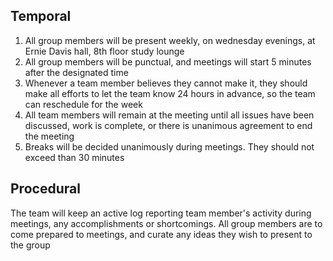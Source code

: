 ## Temporal
1. All group members will be present weekly, on wednesday evenings, at Ernie Davis hall, 8th floor study lounge
2. All group members will be punctual, and meetings will start 5 minutes after the designated time
3. Whenever a team member believes they cannot make it, they should make all efforts to let the team know 24 hours in advance, so the team can reschedule for the week
4. All team members will remain at the meeting until all issues have been discussed, work is complete, or there is unanimous agreement to end the meeting
5. Breaks will be decided unanimously during meetings. They should not exceed than 30 minutes

## Procedural

The team will keep an active log reporting team member's activity during meetings, any accomplishments or shortcomings.
All group members are to come prepared to meetings, and curate any ideas they wish to present to the group
